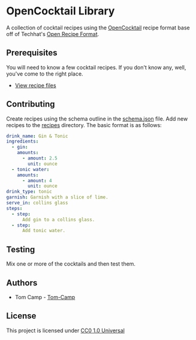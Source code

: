 # OpenCocktail Library

A collection of cocktail recipes using the [OpenCocktail](./schema.json) recipe format base off of Techhat's [Open Recipe Format](https://github.com/techhat/openrecipeformat).

## Prerequisites

You will need to know a few cocktail recipes. If you don't know any, well, you've come to the right place.

* [View recipe files](./recipes/)

## Contributing

Create recipes using the schema outline in the [schema.json](./schema.json) file. Add new recipes to the [recipes](./recipes/) directory. The basic format is as follows:

```yaml
drink_name: Gin & Tonic
ingredients:
  - gin:
    amounts:
      - amount: 2.5
        unit: ounce
  - tonic water:
    amounts:
      - amount: 4
        unit: ounce
drink_type: tonic
garnish: Garnish with a slice of lime.
serve_in: collins glass
steps:
  - step:
      Add gin to a collins glass.
  - step:
      Add tonic water.
```

## Testing

Mix one or more of the cocktails and then test them.

## Authors

* Tom Camp - [Tom-Camp](https://github.com/Tom-Camp)

## License

This project is licensed under [CC0 1.0 Universal](./LICENSE)
